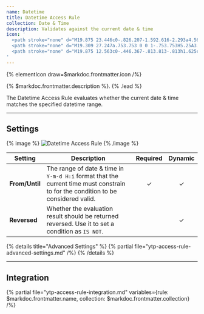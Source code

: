```yaml
---
name: Datetime
title: Datetime Access Rule
collection: Date & Time
description: Validates against the current date & time
icon: '
  <path stroke="none" d="M19.875 23.446c0-.826.207-1.592.616-2.293a4.56 4.56 0 0 1 1.665-1.665 4.44 4.44 0 0 1 2.285-.612 4.6 4.6 0 0 1 3.225 1.333c.41.405.733.891.972 1.459.24.567.36 1.154.36 1.778a4.49 4.49 0 0 1-.36 1.77 4.554 4.554 0 0 1-.972 1.455c-.405.405-.891.73-1.455.968-.563.24-1.15.361-1.77.361a4.624 4.624 0 0 1-3.237-1.333 4.586 4.586 0 0 1-.972-1.45 4.39 4.39 0 0 1-.357-1.77zm1.005 0c0 .96.348 1.795 1.049 2.504.701.7 1.536 1.05 2.512 1.05.64 0 1.236-.159 1.778-.479a3.6 3.6 0 0 0 1.301-1.296c.32-.547.482-1.139.482-1.779a3.47 3.47 0 0 0-.482-1.782 3.574 3.574 0 0 0-1.3-1.301 3.456 3.456 0 0 0-1.779-.478c-.64 0-1.236.158-1.779.478a3.65 3.65 0 0 0-1.304 1.3 3.431 3.431 0 0 0-.478 1.783zm3.209 0v-2.698a.33.33 0 0 1 .097-.24.327.327 0 0 1 .239-.096c.093 0 .174.032.239.097a.327.327 0 0 1 .097.239v2.492l1.455.846a.33.33 0 0 1 .153.207.304.304 0 0 1-.036.251.315.315 0 0 1-.292.17.281.281 0 0 1-.17-.048l-1.548-.904a.334.334 0 0 1-.17-.117.308.308 0 0 1-.064-.199z"/>
  <path stroke="none" d="M19.309 27.247a.753.753 0 0 1-.753.753H5.25A3.265 3.265 0 0 1 2 24.75V6.875a3.265 3.265 0 0 1 3.25-3.25h1.625v-.812c0-1.05 1.625-1.05 1.625 0v.812h13v-.812c0-1.05 1.625-1.05 1.625 0v.812h1.625A3.265 3.265 0 0 1 28 6.875v10.721a.787.787 0 0 1-.787.787h-.014a.824.824 0 0 1-.824-.824V8.5H3.625v16.25c0 .891.734 1.625 1.625 1.625h13.264c.439 0 .795.356.795.796v.076z"/>
  <path stroke="none" d="M19.875 12.563c0-.446.367-.813.813-.813h1.625c.445 0 .812.367.812.813v1.624a.816.816 0 0 1-.813.813h-1.625a.817.817 0 0 1-.812-.813v-1.624z"/>
'
---
```


{% elementIcon draw=$markdoc.frontmatter.icon /%}

{% $markdoc.frontmatter.description %}. {% .lead %}

The Datetime Access Rule evaluates whether the current date & time matches the specified datetime range.

---

## Settings

{% image %}
![Datetime Access Rule](/assets/ytp/access/rule-datetime.webp)
{% /image %}

| Setting | Description | Required | Dynamic |
| ------- | ----------- | :------: | :-----: |
| **From/Until** | The range of date & time in `Y-m-d H:i` format that the current time must constrain to for the condition to be considered valid. | &#x2713; | &#x2713; |
| **Reversed** | Whether the evaluation result should be returned reversed. Use it to set a condition as `IS NOT`. | | &#x2713; |

{% details title="Advanced Settings" %}
    {% partial file="ytp-access-rule-advanced-settings.md" /%}
{% /details %}

---

## Integration

{% partial file="ytp-access-rule-integration.md" variables={rule: $markdoc.frontmatter.name, collection: $markdoc.frontmatter.collection} /%}
